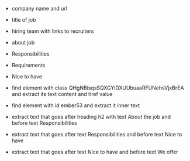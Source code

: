 - company name and url
- title of job
- hiring team with links to recruiters
- about job 
- Responsibilities
- Requirements
- Nice to have

- find element with class QHgNBisqsSQXGYlDXUUbuaaRFUNehsVjxBrEA and extract its text content and href value
- find element with id ember53 and extract it inner text
- extract text that goes after heading h2 with text About the job and before text Responsibilities
- extract text that goes after text Responsibilities and before text Nice to have
- extract text that goes after text Nice to have and before text We offer